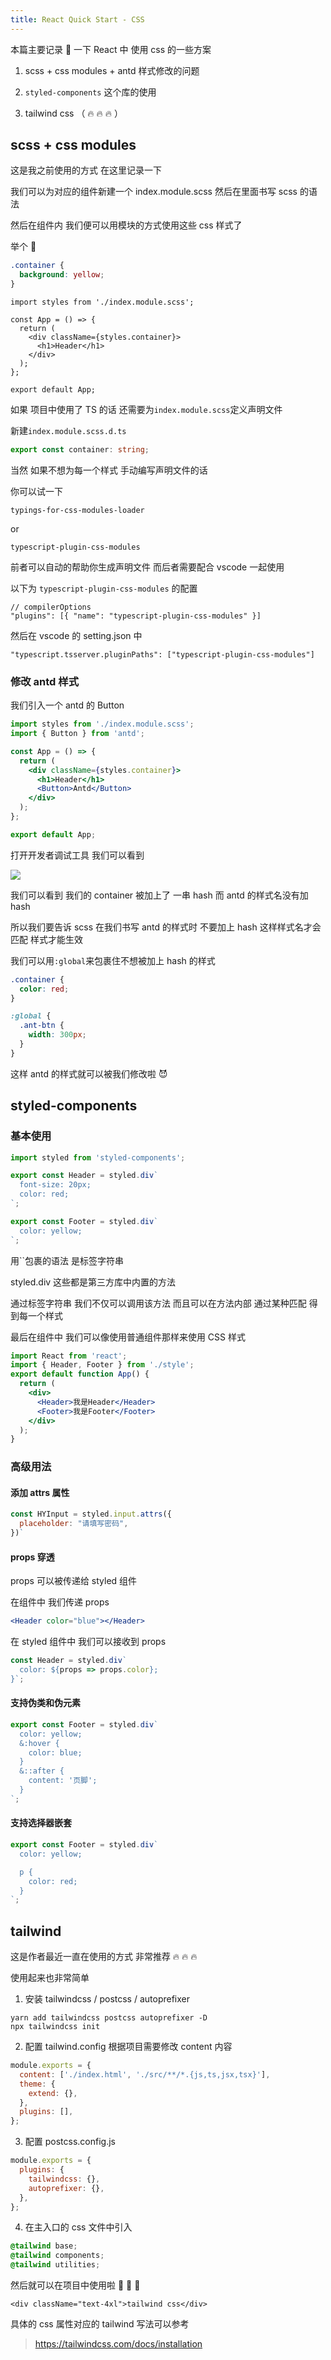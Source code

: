 ```yaml
---
title: React Quick Start - CSS
---
```


本篇主要记录 📝 一下 React 中 使用 css 的一些方案

1. scss + css modules + antd 样式修改的问题

2. `styled-components` 这个库的使用

3. tailwind css （ 🔥 🔥 🔥 ）

## scss + css modules

这是我之前使用的方式 在这里记录一下

我们可以为对应的组件新建一个 index.module.scss 然后在里面书写 scss 的语法

然后在组件内 我们便可以用模块的方式使用这些 css 样式了

举个 🌰

```scss
.container {
  background: yellow;
}
```

```tsx
import styles from './index.module.scss';

const App = () => {
  return (
    <div className={styles.container}>
      <h1>Header</h1>
    </div>
  );
};

export default App;
```

如果 项目中使用了 TS 的话 还需要为`index.module.scss`定义声明文件

新建`index.module.scss.d.ts`

```ts
export const container: string;
```

当然 如果不想为每一个样式 手动编写声明文件的话

你可以试一下

`typings-for-css-modules-loader`

or

`typescript-plugin-css-modules`

前者可以自动的帮助你生成声明文件 而后者需要配合 vscode 一起使用

以下为 `typescript-plugin-css-modules` 的配置

```
// compilerOptions
"plugins": [{ "name": "typescript-plugin-css-modules" }]
```

然后在 vscode 的 setting.json 中

```
"typescript.tsserver.pluginPaths": ["typescript-plugin-css-modules"]
```

### 修改 antd 样式

我们引入一个 antd 的 Button

```jsx
import styles from './index.module.scss';
import { Button } from 'antd';

const App = () => {
  return (
    <div className={styles.container}>
      <h1>Header</h1>
      <Button>Antd</Button>
    </div>
  );
};

export default App;
```

打开开发者调试工具 我们可以看到

![](https://p3-juejin.byteimg.com/tos-cn-i-k3u1fbpfcp/01d47901875749b796560dad084a039b~tplv-k3u1fbpfcp-zoom-1.image)

我们可以看到 我们的 container 被加上了 一串 hash 而 antd 的样式名没有加 hash

所以我们要告诉 scss 在我们书写 antd 的样式时 不要加上 hash 这样样式名才会匹配 样式才能生效

我们可以用`:global`来包裹住不想被加上 hash 的样式

```scss
.container {
  color: red;
}

:global {
  .ant-btn {
    width: 300px;
  }
}
```

这样 antd 的样式就可以被我们修改啦 😈

## styled-components

### 基本使用

```js
import styled from 'styled-components';

export const Header = styled.div`
  font-size: 20px;
  color: red;
`;

export const Footer = styled.div`
  color: yellow;
`;
```

用``包裹的语法 是标签字符串

styled.div 这些都是第三方库中内置的方法

通过标签字符串 我们不仅可以调用该方法 而且可以在方法内部 通过某种匹配 得到每一个样式

最后在组件中 我们可以像使用普通组件那样来使用 CSS 样式

```jsx
import React from 'react';
import { Header, Footer } from './style';
export default function App() {
  return (
    <div>
      <Header>我是Header</Header>
      <Footer>我是Footer</Footer>
    </div>
  );
}
```

### 高级用法

#### 添加 attrs 属性

```js
const HYInput = styled.input.attrs({
  placeholder: "请填写密码",
})`
```

#### props 穿透

props 可以被传递给 styled 组件

在组件中 我们传递 props

```jsx
<Header color="blue"></Header>
```

在 styled 组件中 我们可以接收到 props

```javascript
const Header = styled.div`
  color: ${props => props.color};
}`;
```

#### 支持伪类和伪元素

```js
export const Footer = styled.div`
  color: yellow;
  &:hover {
    color: blue;
  }
  &::after {
    content: '页脚';
  }
`;
```

#### 支持选择器嵌套

```js
export const Footer = styled.div`
  color: yellow;

  p {
    color: red;
  }
`;
```

## tailwind

这是作者最近一直在使用的方式 非常推荐 🔥 🔥 🔥

使用起来也非常简单

1. 安装 tailwindcss / postcss / autoprefixer

```
yarn add tailwindcss postcss autoprefixer -D
npx tailwindcss init
```

2. 配置 tailwind.config 根据项目需要修改 content 内容

```js
module.exports = {
  content: ['./index.html', './src/**/*.{js,ts,jsx,tsx}'],
  theme: {
    extend: {},
  },
  plugins: [],
};
```

3. 配置 postcss.config.js

```js
module.exports = {
  plugins: {
    tailwindcss: {},
    autoprefixer: {},
  },
};
```

4. 在主入口的 css 文件中引入

```css
@tailwind base;
@tailwind components;
@tailwind utilities;
```

然后就可以在项目中使用啦 🎉 🎉 🎉

```
<div className="text-4xl">tailwind css</div>
```

具体的 css 属性对应的 tailwind 写法可以参考

> https://tailwindcss.com/docs/installation
